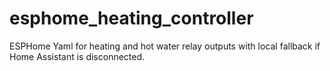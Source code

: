 # esphome_heating_controller
ESPHome Yaml for heating and hot water relay outputs with local fallback if Home Assistant is disconnected.
